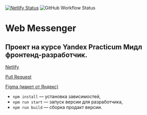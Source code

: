 [![Netlify Status](https://api.netlify.com/api/v1/badges/adfc17c8-641b-4791-97ce-22e87cb8948c/deploy-status)](https://app.netlify.com/sites/candid-malabi-7e182e/deploys) ![GitHub Workflow Status](https://img.shields.io/github/actions/workflow/status/NikolayDimitriev/middle.messenger.praktikum.yandex/tests.yml)

# Web Messenger

## Проект на курсе Yandex Practicum Мидл фронтенд-разработчик.

[Netlify](https://candid-malabi-7e182e.netlify.app/)

[Pull Request](https://github.com/NikolayDimitriev/middle.messenger.praktikum.yandex/pull/4)

[Figma (макет от Яндекс)](https://www.figma.com/file/jF5fFFzgGOxQeB4CmKWTiE/Chat_external_link?node-id=0%3A1)

- `npm install` — установка зависимостей,
- `npm run start` — запуск версии для разработчика,
- `npm run build` — сборка продакт версии.
